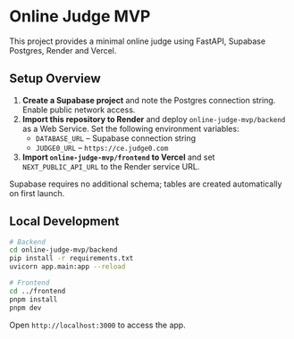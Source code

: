 # Online Judge MVP

This project provides a minimal online judge using FastAPI, Supabase Postgres, Render and Vercel.

## Setup Overview

1. **Create a Supabase project** and note the Postgres connection string. Enable public network access.
2. **Import this repository to Render** and deploy `online-judge-mvp/backend` as a Web Service. Set the following environment variables:
   - `DATABASE_URL` – Supabase connection string
   - `JUDGE0_URL` – `https://ce.judge0.com`
3. **Import `online-judge-mvp/frontend` to Vercel** and set `NEXT_PUBLIC_API_URL` to the Render service URL.

Supabase requires no additional schema; tables are created automatically on first launch.

## Local Development

```bash
# Backend
cd online-judge-mvp/backend
pip install -r requirements.txt
uvicorn app.main:app --reload

# Frontend
cd ../frontend
pnpm install
pnpm dev
```

Open `http://localhost:3000` to access the app.
